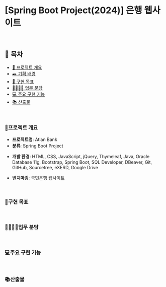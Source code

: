 # [Spring Boot Project(2024)] 은행 웹사이트

<br>

## 🔖 목차
- [📄 프로젝트 개요](#프로젝트-개요)
- [✒️ 기획 배경](#%EF%B8%8F기획-배경)
- [📌 구현 목표](#구현-목표)
- [👨‍👩‍👧‍👦 업무 분담](#업무-분담)
- [💻 주요 구현 기능](#주요-구현-기능)
- [📚 산출물](#산출물)

<br>

### 📄프로젝트 개요
- **프로젝트명**: Atlan Bank
- **분류**: Spring Boot Project
<!-- - **주제**: -->
- **개발 환경**: HTML, CSS, JavaScript, jQuery, Thymeleaf, Java, Oracle Database 11g, Bootstrap, Spring Boot, SQL Developer, DBeaver, Git, GitHub, Sourcetree, eXERD, Google Drive
<!-- - **사용 기술**: -->
<!-- - **주요 기능**: 
- **담당 업무**: 
- **획득 역량**: -->
- **벤치마킹**: 국민은행 웹사이트
<!-- - **프로젝트 기간**: 2024.01.XX ~ 2024.02.XX (N일) -->

<br>

### 📌구현 목표

<br>

### 👨‍👩‍👧‍👦업무 분담

<br>

### 💻주요 구현 기능

<br>

### 📚산출물
